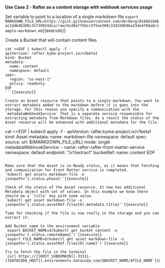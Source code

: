 **Use Case 2 - Rafter as a content storage with webhook services usage**

Set variable to point to a location of a single markdown file
`export MARKDOWN_FILE_URL=https://gist.githubusercontent.com/derberg/01666184bac1ddb4b388c31739924dca/raw/b1d0aff9dcc5f5ee309c33d330b9ba23de470da0/sample-markdown.md`{{execute}}


Create a Bucket that will contain content files
```
cat <<EOF | kubectl apply -f -
apiVersion: rafter.kyma-project.io/v1beta1
kind: Bucket
metadata:
  name: content
  namespace: default
spec:
  region: "us-east-1"
  policy: readonly
EOF
```{{execute}}

Create an Asset resource that points to a single markdown. You want to extract metadata added to the markdown before it is goes into the storage. For this reason you specify a communication with the `metadataWebhookService` that is a separate service responsible for extracting metadata from Markdown files. As a result the status of the Asset resource will be enhanced with additional metadata for the file.
```
cat <<EOF | kubectl apply -f -
apiVersion: rafter.kyma-project.io/v1beta1
kind: Asset
metadata:
  name: markdown-file
  namespace: default
spec:
  source:
    url: ${MARKDOWN_FILE_URL}
    mode: single
    metadataWebhookService:
      - name: rafter-rafter-front-matter-service
        namespace: default
        endpoint: "/v1/extract"
  bucketRef:
    name: content
EOF
```{{execute}}

Make sure that the Asset is in Ready status, as it means that fetching and communication for Front Matter service is completed.
`kubectl get assets markdown-file -o jsonpath='{.status.phase}'`{{execute}}

Check of the status of the Asset resource. It now has additional Metadata object with set of values. In this example we know there should be a `title` key with some value.
`kubectl get asset markdown-file -o jsonpath='{.status.assetRef.files[0].metadata.title}'`{{execute}}

Time for checking if the file is now really in the storage and you can extract it:

Add Bucket name to the environment variable
`export BUCKET_NAME=$(kubectl get bucket content -o jsonpath='{.status.remoteName}')`{{execute}}
`export FILE_NAME=$(kubectl get asset markdown-file -o jsonpath='{.status.assetRef.files[0].name}')`{{execute}}

Try to fetch the file in the terminal
`curl https://[[HOST_SUBDOMAIN]]-31311-[[KATACODA_HOST]].environments.katacoda.com/$BUCKET_NAME/$FILE_NAME`{{execute}}